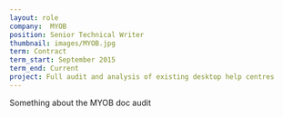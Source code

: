 ```yaml
---
layout: role
company:  MYOB
position: Senior Technical Writer
thumbnail: images/MYOB.jpg
term: Contract
term_start: September 2015
term_end: Current
project: Full audit and analysis of existing desktop help centres
---
```


Something about the MYOB doc audit
